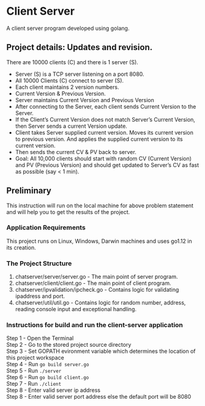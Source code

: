 # Client Server
A client server program developed using golang.

## Project details: Updates and revision.
There are 10000 clients (C) and there is 1 server (S).

- Server (S)  is a TCP server listening on a port 8080.
- All 10000 Clients (C) connect to server (S).
- Each client maintains 2 version numbers.
- Current Version & Previous Version.
- Server maintains Current Version and Previous Version
- After connecting to the Server, each client sends Current Version to the Server.
- If the Client’s Current Version does not match Server’s Current Version, then Server sends a current Version update.
- Client takes Server supplied current version. Moves its current version to previous version. And applies the supplied current version to its current version.
- Then sends the current CV & PV back to server.
- Goal: All 10,000 clients should start with random CV (Current Version) and PV (Previous Version) and should get updated to Server’s CV as fast as possible (say < 1 min).

## Preliminary
This instruction will run on the local machine for above problem statement and will help you to get the results of the project.

### Application Requirements
This project runs on Linux, Windows, Darwin machines and uses go1.12 in its creation.

### The Project Structure
1. chatserver/server/server.go - The main point of server program.
2. chatserver/client/client.go - The main point of client program.
3. chatserver/ipvalidation/ipcheck.go - Contains logic for validating ipaddress and port.
4. chatserver/util/util.go - Contains logic for random number, address, reading console input and exceptional handling.

### Instructions for build and run the client-server application
Step 1 - Open the Terminal <br />
Step 2 - Go to the stored project source directory <br />
Step 3 - Set GOPATH evironment variable which determines the location of this project workspace <br />
Step 4 - Run ```go build server.go``` <br />
Step 5 - Run ```./server``` <br />
Step 6 - Run ```go build client.go``` <br />
Step 7 - Run ```./client``` <br />
Step 8 - Enter valid server ip address <br />
Step 8 - Enter valid server port address else the default port will be 8080 <br />